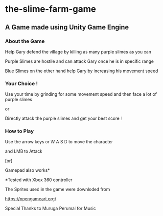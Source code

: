 # the-slime-farm-game

## A Game made using Unity Game Engine 

### About the Game
Help Gary defend the village by killing as many purple slimes as you can

Purple Slimes are hostile and can attack Gary once he is in specific range

Blue Slimes on the other hand help Gary by increasing his movement speed

### Your Choice ! 

Use your time by grinding for some movement speed and then face a lot of purple slimes 

or 

Directly attack the purple slimes and get your best score !

### How to Play

Use the arrow keys or  W A S D to move the character 

and LMB to Attack

[or]

Gamepad also works* 

*Tested with Xbox 360 controller

The Sprites used in the game were downloded from

https://opengameart.org/

Special Thanks to 
Muruga Perumal for Music 
